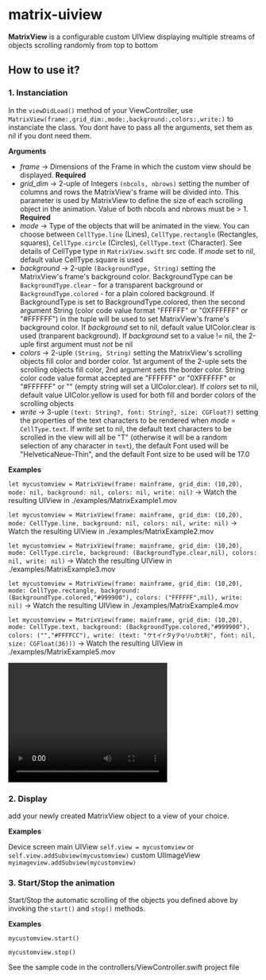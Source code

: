 # matrix-uiview
**MatrixView** is a configurable custom UIView displaying multiple streams of objects scrolling randomly from top to bottom

## How to use it?
### 1. Instanciation
In the `viewDidLoad()` method of your ViewController, use `MatrixView(frame:,grid_dim:,mode:,background:,colors:,write:)` to instanciate the class. You dont have to pass all the arguments, set them as nil if you dont need them.

**Arguments**

* *frame* -> Dimensions of the Frame in which the custom view should be displayed. **Required**
* *grid_dim* -> 2-uple of Integers `(nbcols, nbrows)` setting the number of columns and rows the MatrixView's frame will be divided into. This parameter is used by MatrixView to define the size of each scrolling object in the animation. Value of both nbcols and nbrows must be > 1. **Required**
* *mode* -> Type of the objects that will be animated in the view. You can choose between `CellType.line` (Lines), `CellType.rectangle` (Rectangles, squares), `CellType.circle` (Circles), `CellType.text` (Character). See details of CellType type in `MatrixView.swift` src code. If *mode* set to nil, default value CellType.square is used
* *background* -> 2-uple `(BackgroundType, String)` setting the MatrixView's frame's background color. BackgroundType can be `BackgroundType.clear` - for a transparent background or `BackgroundType.colored` - for a plain colored background. If BackgroundType is set to BackgroundType.colored, then the second argument String (color code value format "FFFFFF" or "0XFFFFFF" or "#FFFFFF") in the tuple will be used to set MatrixView's frame's background color. If *background* set to nil, default value UIColor.clear is used (tranparent background). If *background* set to a value != nil, the 2-uple first argument must *not* be nil
* *colors* -> 2-uple `(String, String)` setting the MatrixView's scrolling objects fill color and border color. 1st argument of the 2-uple sets the scrolling objects fill color, 2nd argument sets the border color. String color code value format accepted are "FFFFFF" or "0XFFFFFF" or "#FFFFFF" or "" (empty string will set a UIColor.clear). If *colors* set to nil, default value UIColor.yellow is used for both fill and border colors of the scrolling objects
* *write* -> 3-uple `(text: String?, font: String?, size: CGFloat?)` setting the properties of the text characters to be rendered when *mode* = `CellType.text`. If *write* set to nil, the default text characters to be scrolled in the view will all be "T" (otherwise it will be a random selection of any character in `text`), the default Font used will be "HelveticaNeue-Thin", and the default Font size to be used will be 17.0
 
**Examples**
 
`let mycustomview = MatrixView(frame: mainframe, grid_dim: (10,20), mode: nil, background: nil, colors: nil, write: nil)` -> Watch the resulting UIView in ./examples/MatrixExample1.mov

`let mycustomview = MatrixView(frame: mainframe, grid_dim: (10,20), mode: CellType.line, background: nil, colors: nil, write: nil)` -> Watch the resulting UIView in ./examples/MatrixExample2.mov

`let mycustomview = MatrixView(frame: mainframe, grid_dim: (10,20), mode: CellType.circle, background: (BackgroundType.clear,nil), colors: nil, write: nil)` -> Watch the resulting UIView in ./examples/MatrixExample3.mov

`let mycustomview = MatrixView(frame: mainframe, grid_dim: (10,20), mode: CellType.rectangle, background: (BackgroundType.colored,"#999900"), colors: ("FFFFFF",nil), write: nil)` -> Watch the resulting UIView in ./examples/MatrixExample4.mov

`let mycustomview = MatrixView(frame: mainframe, grid_dim: (10,20), mode: CellType.text, background: (BackgroundType.colored,"#999900"), colors: ("","#FFFFCC"), write: (text: "ケtイrタyテoリuカt利", font: nil, size: CGFloat(36)))` -> Watch the resulting UIView in ./examples/MatrixExample5.mov

<video width="320" height="240" controls>
  <source src="./examples/MatrixExample5.mov" type="video/mp4">
</video>

### 2. Display
add your newly created MatrixView object to a view of your choice.

**Examples**

Device screen main UIView `self.view = mycustomview` or `self.view.addSubview(mycustomview)`
custom UIImageView `myimageview.addSubview(mycustomview)`

### 3. Start/Stop the animation
Start/Stop the automatic scrolling of the objects you defined above by invoking the `start()` and `stop()` methods.

**Examples**

`mycustomview.start()`

`mycustomview.stop()`

See the sample code in the controllers/ViewController.swift project file
